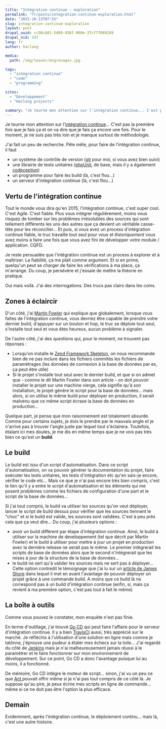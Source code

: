 ```yaml
---
title: "Intégration continue - exploration"
permalink: "fr/posts/integration-continue-exploration.html"
date: "2015-10-13T07:55"
slug: integration-continue-exploration
layout: post
drupal_uuid: cc90cb81-5d89-458f-860e-37cf7f689189
drupal_nid: 147
lang: fr
author: haclong

media:
  path: /img/teaser/engrenages.jpg

tags:
  - "intégration continue"
  - "code"
  - "programming"

sites:
  - "Développement"
  - "Haclong projects"

summary: "Je tourne mon attention sur l'intégration continue... C'est pas la première fois que je fais ça et on va dire que je fais ça _encore_ une fois. Pour le moment, je ne suis pas très loin et je manque surtout de méthodologie."
---
```


Je tourne mon attention sur l'<a href="https://fr.wikipedia.org/wiki/Int%C3%A9gration_continue">intégration continue</a>... C'est pas la première fois que je fais ça et on va dire que je fais ça _encore_ une fois. Pour le moment, je ne suis pas très loin et je manque surtout de méthodologie.

J'ai fait un peu de recherche. Pêle mêle, pour faire de l'intégration continue, il faut

- un système de contrôle de version (<a href="https://git-scm.com/">git</a> pour moi, si vous avez bien suivi)
- une librairie de tests unitaires (<a href="https://phpunit.de/">phpUnit</a>, de base, mais il y a également <a href="http://codeception.com/">codeception</a>)
- un programme pour faire les build (là, c'est flou...)
- un serveur d'intégration continue (là, c'est flou...)

## Vertu de l'intégration continue

Tout le monde vous dira qu'en 2015, l'intégration continue, c'est super cool. C'est Agile. C'est fiable. Plus vous intégrer régulièrement, moins vous risquez de tomber sur les problèmes irrésolubles des sources qui sont tellement différents les uns des autres que ça devient un véritable casse-tête pour les réconcilier... Et puis, si vous avez un process d'intégration continue fiable, le truc travaille tout seul pour vous et *théoriquement* vous avez moins à faire une fois que vous avez fini de développer votre module / application. CQFD.

Je reste persuadée que l'intégration continue est un process à explorer et à maîtriser. La fiabilité, ça me plaît comme argument. Et si en prime, quelqu'un peut se charger de faire les vérifications à ma place, ça m'arrange. Du coup, je persévère et j'essaie de mettre la théorie en pratique.

Oui mais voilà. J'ai des interrogations. Des trucs pas clairs dans les coins.

## Zones à éclaircir

D'un côté, j'ai <a href="http://www.martinfowler.com/articles/continuousIntegration.html">Martin Fowler</a> qui explique que globalement, lorsque vous faites de l'intégration continue, vous devriez être capable de prendre votre dernier build, d'appuyer sur un bouton et hop, le truc se déploie tout seul, s'installe tout seul et vous êtes heureux, aucun problème à signaler.

De l'autre côté, j'ai des questions qui, pour le moment, ne trouvent pas réponses :

- Lorsqu'on installe le <a href="https://github.com/zendframework/ZendSkeletonApplication">Zend Framework Skeleton</a>, on nous recommande bien de ne pas inclure dans les fichiers commités les fichiers de paramétrages (les données de connexion à la base de données par ex, ça peut être utile)
- Si le projet s'installe tout seul avec le dernier build, et que si on admet que - comme le dit Martin Fowler dans son article - on doit pouvoir installer le projet sur une machine vierge, cela signifie qu'à son installation, le projet génère le script pour la base de données... mais alors, si on utilise le même build pour déployer en production, il serait malvenu que ce même script écrase la base de données en production...

Quelque part, je pense que mon raisonnement est totalement absurde. Comme pour certains sujets, je dois le prendre par le mauvais angle et je n'arrive pas à trouver l'angle juste par lequel tout s'éclairera. Toutefois, étalant ici mes doutes, je me dis en même temps que je ne vois pas très bien ce qu'est un **build**.

## Le build

Le build est issu d'un script d'automatisation. Dans ce script d'automatisation, on va pouvoir générer la documentation du projet, faire exécuter les tests unitaires, les tests d'intégration etc qu'en sais-je encore, vérifier le code etc... Mais ce que je n'ai pas encore très bien compris, c'est le lien qu'il y a entre le script d'automatisation et les éléments qui me posent problèmes comme les fichiers de configuration d'une part et le script de la base de données...

Si j'ai tout compris, le build va utiliser les sources qu'on veut déployer, lancer le script de build dessus pour vérifier que les sources tiennent le "choc" et si le build est valide, les sources sont validées. C'est à peu près cela que ça veut dire... Du coup, j'ai plusieurs options :

- avoir un build différent par étape d'intégration continue. Ainsi, le build à utiliser sur la machine de developpement (tel que décrit par Martin Fowler) et le build à utiliser pour mettre à jour un projet en production avec la dernière release ne serait pas le même. Le premier intègrerait les scripts de base de données alors que le second n'intègrerait que les mises à jour de la structure de la base de données...
- le build ne sert qu'à valider les sources mais ne sert pas à déployer... Cette option contredit le témoignage que j'ai lu sur un <a href="http://www.jamesshore.com/Agile-Book/ten_minute_build.html">article de James Shore</a> dans lequel il met en avant l'avantage de pouvoir déployer un projet grâce à une commande build. A moins que ce build là ne correspond pas à un build d'intégration continue (enfin, si, mais ça revient à ma première option, c'est pas tout à fait le même)

## La boîte à outils

Comme vous pouvez le constater, mon enquête n'est pas finie.

En terme d'outillage, j'ai trouvé <a href="http://www.go.cd/">Go CD</a> qui peut faire l'affaire pour le serveur d'intégration continue. Il y a bien <a href="https://travis-ci.org/">TravisCI</a> aussi, très apprécié sur le marché. Je réfléchis à l'utilisation d'une solution en ligne mais comme je tatônne, j'éprouve une pudeur à étaler mes échecs sur la toile... J'ai regardé du côté de <a href="http://jenkins-ci.org/">Jenkins</a> mais je n'ai malheureusement jamais réussi à le paramétrer et le faire fonctionner sur mon environnement de développement. Sur ce point, Go CD a donc l'avantage puisque lui au moins, il a fonctionné.

De mémoire, Go CD intègre le moteur de script... sinon, j'ai vu un peu ce que <a href="https://ant.apache.org/">Ant </a>pouvait offrir même si je n'ai pas tout compris de ce côté là. Je suppose qu'au pire, je peux écrire mes scripts en ligne de commande... même si ce ne doit pas être l'option la plus efficace.

## Demain

Evidemment, après l'intégration continue, le déploiement continu... mais là, c'est une autre histoire.
